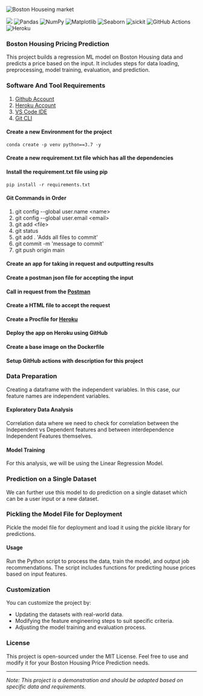 
![Boston Houseing market](https://i.insider.com/629a3ba659963a00189e3f4d?width=700)

![](https://img.shields.io/badge/python-3.8-blue)
![Pandas](https://img.shields.io/badge/Pandas-1.3.4-blue)
![NumPy](https://img.shields.io/badge/NumPy-1.21.2-blue)
![Matplotlib](https://img.shields.io/badge/Matplotlib-3.4.3-blue)
![Seaborn](https://img.shields.io/badge/Seaborn-0.11.2-blue)
![sickit](https://img.shields.io/badge/scikit--learn-compatible-orange)
![GitHub Actions](https://img.shields.io/badge/GitHub_Actions-enabled-brightgreen)
![Heroku](https://img.shields.io/badge/Heroku-deployed-purple)

### Boston Housing Pricing Prediction
This project builds a regression ML model on Boston Housing data and predicts a price based on the input. It includes steps for data loading, preprocessing, model training, evaluation, and prediction.

### Software And Tool Requirements

1. [Github Account](https://github.com)
2. [Heroku Account](https://www.heroku.com/)
3. [VS Code IDE](https://code.visualstudio.com/)
4. [Git CLI](https://git-scm.com/book/en/v2/Getting-Started-The-Command-Line)

#### Create a new Environment for the project
```
conda create -p venv python==3.7 -y
```

#### Create a new requirement.txt file which has all the dependencies 

#### Install the requirement.txt file using pip
```
pip install -r requirements.txt
```

#### Git Commands in Order
1. git config --global user.name \<name\>
2. git config --global user.email \<email\>
3. git add \<file\>
4. git status
5. git add . 'Adds all files to commit'
6. git commit -m 'message to commit'
7. git push origin main

#### Create an app for taking in request and outputting results

#### Create a postman json file for accepting the input

#### Call in request from the [Postman](https://www.postman.com/)

#### Create a HTML file to accept the request

#### Create a Procfile for [Heroku](https://www.heroku.com/)

#### Deploy the app on Heroku using GitHub

#### Create a base image on the Dockerfile

#### Setup GitHub actions with description for this project

### Data Preparation
Creating a dataframe with the independent variables. In this case, our feature names are independent variables.

#### Exploratory Data Analysis
Correlation data where we need to check for correlation between the Independent vs Dependent features and between interdependence Independent Features themselves.

#### Model Training
For this analysis, we will be using the Linear Regression Model.

### Prediction on a Single Dataset
We can further use this model to do prediction on a single dataset which can be a user input or a new dataset.

### Pickling the Model File for Deployment
Pickle the model file for deployment and load it using the pickle library for predictions.

#### Usage
Run the Python script to process the data, train the model, and output job recommendations. The script includes functions for predicting house prices based on input features.

### Customization
You can customize the project by:
- Updating the datasets with real-world data.
- Modifying the feature engineering steps to suit specific criteria.
- Adjusting the model training and evaluation process.

### License
This project is open-sourced under the MIT License. Feel free to use and modify it for your Boston Housing Price Prediction needs.

---
*Note: This project is a demonstration and should be adapted based on specific data and requirements.*
